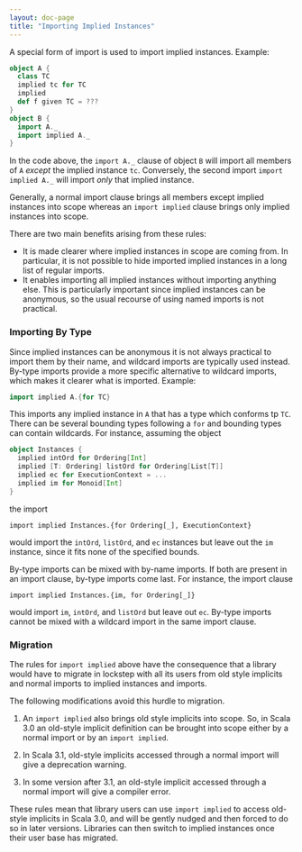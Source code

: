 ```yaml
---
layout: doc-page
title: "Importing Implied Instances"
---
```


A special form of import is used to import implied instances. Example:
```scala
object A {
  class TC
  implied tc for TC
  implied
  def f given TC = ???
}
object B {
  import A._
  import implied A._
}
```
In the code above, the `import A._` clause of object `B` will import all members
of `A` _except_ the implied instance `tc`. Conversely, the second import `import implied A._` will import _only_ that implied instance.

Generally, a normal import clause brings all members except implied instances into scope whereas an `import implied` clause brings only implied instances into scope.

There are two main benefits arising from these rules:

 - It is made clearer where implied instances in scope are coming from. In particular, it is not possible to hide imported implied instances in a long list of regular imports.
 - It enables importing all implied instances
   without importing anything else. This is particularly important since implied
   instances can be anonymous, so the usual recourse of using named imports is not
   practical.

### Importing By Type

Since implied instances can be anonymous it is not always practical to import them by their name, and wildcard imports are typically used instead. By-type imports provide a more specific alternative to wildcard imports, which makes it clearer what is imported. Example:

```scala
import implied A.{for TC}
```
This imports any implied instance in `A` that has a type which conforms tp `TC`. There can be several bounding types following a `for` and bounding types can contain wildcards.
For instance, assuming the object
```scala
object Instances {
  implied intOrd for Ordering[Int]
  implied [T: Ordering] listOrd for Ordering[List[T]]
  implied ec for ExecutionContext = ...
  implied im for Monoid[Int]
}
```
the import
```
import implied Instances.{for Ordering[_], ExecutionContext}
```
would import the `intOrd`, `listOrd`, and `ec` instances but leave out the `im` instance, since it fits none of the specified bounds.

By-type imports can be mixed with by-name imports. If both are present in an import clause, by-type imports come last. For instance, the import clause
```
import implied Instances.{im, for Ordering[_]}
```
would import `im`, `intOrd`, and `listOrd` but leave out `ec`. By-type imports cannot be mixed with a wildcard import in the same import clause.

### Migration

The rules for `import implied` above have the consequence that a library
would have to migrate in lockstep with all its users from old style implicits and
normal imports to implied instances and imports.

The following modifications avoid this hurdle to migration.

 1. An `import implied` also brings old style implicits into scope. So, in Scala 3.0
    an old-style implicit definition can be brought into scope either by a normal import or
    by an `import implied`.

 2. In Scala 3.1, old-style implicits accessed through a normal import
    will give a deprecation warning.

 3. In some version after 3.1, an old-style implicit accessed through a normal import
    will give a compiler error.

These rules mean that library users can use `import implied` to access old-style implicits in Scala 3.0,
and will be gently nudged and then forced to do so in later versions. Libraries can then switch to
implied instances once their user base has migrated.
